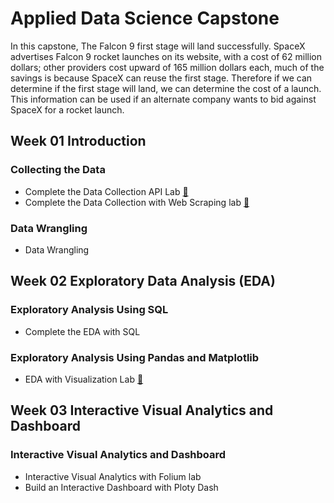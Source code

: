 # Applied Data Science Capstone
In this capstone, The Falcon 9 first stage will land successfully. SpaceX advertises Falcon 9 rocket launches on its website, with a cost of 62 million dollars; other providers cost upward of 165 million dollars each, much of the savings is because SpaceX can reuse the first stage. Therefore if we can determine if the first stage will land, we can determine the cost of a launch. This information can be used if an alternate company wants to bid against SpaceX for a rocket launch.

## Week 01 Introduction

### Collecting the Data
* Complete the Data Collection API Lab [🔗](https://github.com/shivamtomershiv/IBM-Data-Science-Professional-Certificate/blob/main/10%20-%20Applied%20Data%20Science%20Capstone/Week%2001/jupyter%20labs%20spacex%20data%20collection%20api.ipynb)
* Complete the Data Collection with Web Scraping lab [🔗](https://github.com/shivamtomershiv/IBM-Data-Science-Professional-Certificate/blob/main/10%20-%20Applied%20Data%20Science%20Capstone/Week%2001/jupyter%20labs%20webscraing.ipynb)
### Data Wrangling
* Data Wrangling

## Week 02 Exploratory Data Analysis (EDA)

### Exploratory Analysis Using SQL
* Complete the EDA with SQL
### Exploratory Analysis Using Pandas and Matplotlib
* EDA with Visualization Lab [🔗](https://github.com/shivamtomershiv/IBM-Data-Science-Professional-Certificate/blob/main/10%20-%20Applied%20Data%20Science%20Capstone/Week%2002/jupyter%20labs%20eda%20dataviz.ipynb)

## Week 03 Interactive Visual Analytics and Dashboard

### Interactive Visual Analytics and Dashboard
* Interactive Visual Analytics with Folium lab
* Build an Interactive Dashboard with Ploty Dash 
